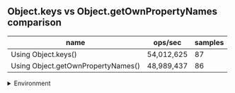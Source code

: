 ## Object.keys vs Object.getOwnPropertyNames comparison

|name|ops/sec|samples|
|-|-|-|
|Using Object.keys()|54,012,625|87|
|Using Object.getOwnPropertyNames()|48,989,437|86|


<details>
<summary>Environment</summary>

* __Machine:__ linux x64 | 2 vCPUs | 6.8GB Mem
* __Run:__ Wed Oct 25 2023 04:03:47 GMT+0000 (Coordinated Universal Time)
</details>

<!--
{"environment":{"platform":"linux","arch":"x64","cpus":2,"totalMemory":6.7597503662109375},"benchmarks":[{"name":"Using Object.keys()","opsSec":54012625.427627444,"samples":6},{"name":"Using Object.getOwnPropertyNames()","opsSec":48989436.770208344,"samples":6}]}-->
